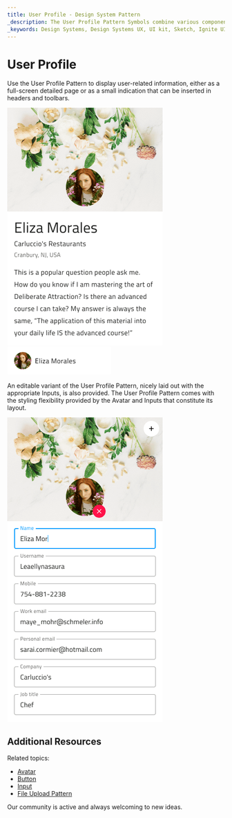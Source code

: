 ```yaml
---
title: User Profile - Design System Pattern
_description: The User Profile Pattern Symbols combine various components that display user-related information such as name, personal traits, contact information, etc. 
_keywords: Design Systems, Design Systems UX, UI kit, Sketch, Ignite UI for Angular, Sketch to Angular, Angular, Angular Design System, Export code from Sketch, Design Kits for Angular, Sketch HTML, Sketch to HTML, Sketch UI kits
---
```


# User Profile

Use the User Profile Pattern to display user-related information, either as a full-screen detailed page or as a small indication that can be inserted in headers and toolbars.

<img class="responsive-img" src="../images/profile_demo.png" srcset="../images/profile_demo@2x.png 2x" />
<img class="responsive-img" src="../images/profile_small.png" srcset="../images/profile_small@2x.png 2x" />

An editable variant of the User Profile Pattern, nicely laid out with the appropriate Inputs, is also provided. The User Profile Pattern comes with the styling flexibility provided by the Avatar and Inputs that constitute its layout.

<img class="responsive-img" src="../images/edit_profile_demo.png" srcset="../images/edit_profile_demo@2x.png 2x" />

## Additional Resources

Related topics:

- [Avatar](../components/avatar.md)
- [Button](../components/button.md)
- [Input](../components/input.md)
- [File Upload Pattern](file-upload.md)
  <div class="divider--half"></div>

Our community is active and always welcoming to new ideas.

